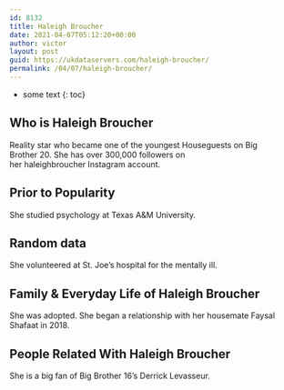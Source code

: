 ```yaml
---
id: 8132
title: Haleigh Broucher
date: 2021-04-07T05:12:20+00:00
author: victor
layout: post
guid: https://ukdataservers.com/haleigh-broucher/
permalink: /04/07/haleigh-broucher/
---
```


* some text
{: toc}


## Who is Haleigh Broucher



Reality star who became one of the youngest Houseguests on Big Brother 20. She has over 300,000 followers on her haleighbroucher Instagram account. 

                
                
                
## Prior to Popularity



She studied psychology at Texas A&M University. 

                
                
                
## Random data



She volunteered at St. Joe&#8217;s hospital for the mentally ill.

                
                
                
## Family & Everyday Life of Haleigh Broucher



She was adopted. She began a relationship with her housemate Faysal Shafaat in 2018.

                
                
                
## People Related With Haleigh Broucher



She is a big fan of Big Brother 16&#8217;s Derrick Levasseur.

                
              
            
          
          
          